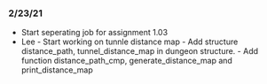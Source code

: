 ### 2/23/21
* Start seperating job for assignment 1.03
* Lee - Start working on tunnle distance map
      - Add structure distance_path, tunnel_distance_map in dungeon structure.
      - Add function distance_path_cmp, generate_distance_map and print_distance_map
      
